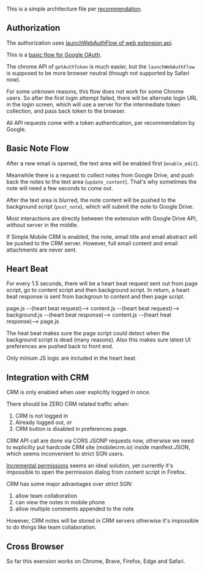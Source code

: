 This is a simple architecture file per [recommendation](https://news.ycombinator.com/item?id=26048784).

## Authorization
The authorization uses [launchWebAuthFlow of web extension api](https://developer.mozilla.org/en-US/docs/Mozilla/Add-ons/WebExtensions/API/identity/launchWebAuthFlow).

This is a [basic flow for Google OAuth](https://developers.google.com/identity/protocols/oauth2#clientside).

The chrome API of `getAuthToken` is much easier, but the `launchWebAuthFlow` is supposed to be more browser neutral (though not supported by Safari now). 

For some unknown reasons, this flow does not work for some Chrome users. So after the first login attempt failed, there will be alternate login URL in the login screen, which will use a server for the intermediate token collection, and pass back token to the browser.

All API requests come with a token authentication, per recommendation by Google.

## Basic Note Flow

After a new email is opened, the text area will be enabled first (`enable_edit`).

Meanwhile there is a request to collect notes from Google Drive, and push back the notes 
to the text area (`update_content`). That's why sometimes the note will need a few seconds to come out.

After the text area is blurred, the note content will be pushed to the background script (`post_note`),
which will submit the note to Google Drive.

Most interactions are directly between the extension with Google Drive API, without server in the middle.

If Simple Mobile CRM is enabled, the note, email title and email abstract will be pushed to the CRM server.
However, full email content and email attachments are never sent.

## Heart Beat

For every 1.5 seconds, there will be a heart beat request sent out from page script, go to content 
script and then background script.  In return, a heart beat response is sent from backgroun to content
and then page script.

page.js --(heart beat request)--> content.js --(heart beat request)--> background.js --(heart beat response)--> 
content.js --(heart heat response)--> page.js

The heat beat makes sure the page script could detect when the background script is dead (many reasons).  Also 
this makes sure latest UI preferences are pushed back to front end.

Only minium JS logic are included in the heart beat.

## Integration with CRM

CRM is only enabled when user explicitly logged in once.

There should be ZERO CRM related traffic when:

1. CRM is not logged in
2. Already logged out, or
3. CRM button is disabled in preferences page.

CRM API call are done via CORS JSONP requests now, otherwise we need to explicilty put hardcode 
CRM site (mobilecrm.io) inside manifest.JSON, which seems inconvenient to strict SGN users.

[Incremental permissions](https://developer.chrome.com/docs/extensions/reference/permissions/) seems 
an ideal solution, yet currently it's impossible to open the permission dialog from content script in
Firefox.

CRM has some major advantages over strict SGN:

1. allow team collaboration
2. can view the notes in mobile phone
3. allow multiple comments appended to the note

However, CRM notes will be stored in CRM servers otherwise it's impossible to do things like
team collaboration.

## Cross Browser

So far this exension works on Chrome, Brave, Firefox, Edge and Safari.
